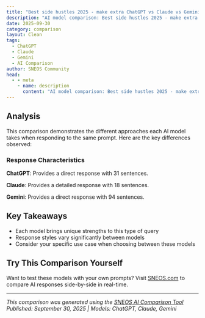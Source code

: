```yaml
---
title: "Best side hustles 2025 - make extra ChatGPT vs Claude vs Gemini: Side Hustle Income000+ per month"
description: "AI model comparison: Best side hustles 2025 - make extra $1000+ per month..."
date: 2025-09-30
category: comparison
layout: Clean
tags:
  - ChatGPT
  - Claude
  - Gemini
  - AI Comparison
author: SNEOS Community
head:
  - - meta
    - name: description
      content: "AI model comparison: Best side hustles 2025 - make extra $1000+ per month..."
---
```


<ChatComparison
  title="Best side hustles 2025 - make extra ChatGPT vs Claude vs Gemini: Side Hustle Income000+ per month"
  prompt="Best side hustles 2025 - make extra $1000+ per month"
  :responses='{
    "ChatGPT": "Here are some of the best side hustles for 2025 that can help you make an extra $1000 or more per month:\n\n1. **Freelance Digital Services**  \n   - Skills like graphic design, writing, video editing, coding, or social media management are in high demand.  \n   - Platforms: Upwork, Fiverr, Toptal.\n\n2. **E-commerce and Dropshipping**  \n   - Selling products online via Shopify, Etsy, or Amazon.  \n   - Dropshipping lets you start with low upfront inventory costs.\n\n3. **Content Creation \u0026 Monetization**  \n   - YouTube, TikTok, and podcasting can generate ad revenue, sponsorships, and affiliate income.  \n   - Requires consistency and building an engaged audience.\n\n4. **Online Tutoring or Course Creation**  \n   - Teach subjects, languages, or skills via platforms like VIPKid, Wyzant, or Udemy.  \n   - Create and sell your own courses for passive income.\n\n5. **Real Estate Investing or Rental Arbitrage**  \n   - Renting out properties or rooms on Airbnb.  \n   - Rental arbitrage involves leasing a place long-term and renting it short-term.\n\n6. **Stock Photography \u0026 Digital Products**  \n   - Sell photos, digital art, printables, or templates on marketplaces like Shutterstock or Etsy.\n\n7. **App or Website Testing**  \n   - Get paid to test websites and apps for user experience.  \n   - Platforms: UserTesting, TryMyUI.\n\n8. **Drive for Ride-Sharing or Delivery Services**  \n   - Uber, Lyft, DoorDash, or Instacart can bring consistent extra income.\n\n9. **Virtual Assistant Services**  \n   - Help businesses with admin tasks remotely.\n\n10. **Investing and Trading**  \n    - With careful strategy, trading stocks, crypto, or options can yield extra income (note: higher risk).\n\n**Tips for Success:**  \n- Choose hustles that align with your skills and interests.  \n- Dedicate consistent time each week.  \n- Leverage online platforms to find clients and customers.  \n- Keep learning and adapting to market trends.\n\nIf you want, I can help you explore a specific side hustle in detail!",
    "Claude": "# Best Side Hustles for 2025: $1000\u002B/Month Potential\n\n## **High-Income Digital Side Hustles**\n\n### **1. AI-Powered Content Creation**\n- **What**: Create content using AI tools (writing, video editing, design)\n- **Income potential**: $1,500-5,000/month\n- **Getting started**: Learn tools like ChatGPT, Midjourney, Canva AI\n- **Best for**: Creative individuals, marketers\n\n### **2. Online Course Creation**\n- **What**: Teach skills you already have\n- **Income potential**: $1,000-10,000\u002B/month\n- **Platforms**: Udemy, Teachable, Thinkific\n- **Best for**: Professionals with expertise\n\n### **3. Freelance Consulting**\n- **What**: Leverage your professional skills\n- **Income potential**: $2,000-8,000/month\n- **Areas**: Marketing, HR, Finance, Tech\n- **Platforms**: LinkedIn, Upwork, direct outreach\n\n## **Service-Based Side Hustles**\n\n### **4. Virtual Assistant Services**\n- **What**: Administrative support for businesses\n- **Income potential**: $1,200-3,000/month\n- **Skills needed**: Organization, communication, basic tech\n- **Platforms**: Belay, Time Etc, Fancy Hands\n\n### **5. Social Media Management**\n- **What**: Manage social accounts for small businesses\n- **Income potential**: $1,000-4,000/month\n- **Getting started**: Build portfolio with free work initially\n- **Tools**: Hootsuite, Buffer, Canva\n\n### **6. Bookkeeping**\n- **What**: Manage finances for small businesses\n- **Income potential**: $1,500-4,000/month\n- **Certification**: QuickBooks ProAdvisor (free)\n- **Platforms**: Bench, Pilot, direct clients\n\n## **Creative \u0026 Tech Side Hustles**\n\n### **7. Web Development/Design**\n- **What**: Build websites and apps\n- **Income potential**: $2,000-8,000/month\n- **Skills**: HTML/CSS, WordPress, Shopify\n- **Learning**: FreeCodeCamp, YouTube tutorials\n\n### **8. E-commerce/Dropshipping 2.0**\n- **What**: Sell products online with minimal inventory\n- **Income potential**: $1,000-5,000\u002B/month\n- **Focus**: Niche products, print-on-demand\n- **Platforms**: Shopify, Etsy, Amazon FBA\n\n### **9. YouTube/Content Creation**\n- **What**: Create videos in trending niches\n- **Income potential**: $1,000-10,000\u002B/month\n- **Hot niches 2025**: AI tutorials, finance, productivity\n- **Monetization**: Ads, sponsors, affiliate marketing\n\n## **Investment \u0026 Asset-Based**\n\n### **10. Real Estate Wholesaling**\n- **What**: Find and assign real estate contracts\n- **Income potential**: $2,000-10,000\u002B/month\n- **Requirements**: Marketing budget, negotiation skills\n- **Getting started**: Local real estate investment groups\n\n### **11. High-Yield Side Hustles**\n- **Rental arbitrage**: Rent apartments, sublet on Airbnb\n- **Car rental**: Rent your car on Turo/Getaround\n- **Equipment rental**: Cameras, tools, party supplies\n\n## **Quick Start Strategy**\n\n### **Week 1-2**: Choose Your Hustle\n- Assess your skills and available time\n- Pick 1-2 hustles that match your strengths\n- Set up necessary accounts/tools\n\n### **Week 3-4**: Launch and Test\n- Start with minimum viable service\n- Get first few clients/customers\n- Refine your process\n\n### **Month 2-3**: Scale and Optimize\n- Increase rates as you gain experience\n- Automate repetitive tasks\n- Build systems for growth\n\n## **Success Tips for 2025**\n\n1. **AI Integration**: Use AI tools to increase efficiency in any hustle\n2. **Niche Down**: Specialize rather than being a generalist\n3. **Build Systems**: Create processes that can scale\n4. **Network Online**: Use LinkedIn, Twitter, industry forums\n5. **Track Everything**: Monitor time invested vs. income generated\n\n## **Realistic Timeline to $1,000/month**",
    "Gemini": "Okay, let\u0027s brainstorm some promising side hustle ideas for 2025 with the potential to earn an extra $1000\u002B per month.  These are based on current trends and anticipated future growth.  I\u0027ll focus on opportunities that leverage technology, address evolving needs, and offer flexibility.\n\n**Important Considerations:**\n\n*   **Time Commitment:**  $1000\u002B per month usually requires a significant time commitment. Be realistic about how much time you can dedicate.\n*   **Skills:**  Leverage your existing skills or be willing to learn new ones.  Some hustles require more specialized knowledge than others.\n*   **Investment:**  Some side hustles require an initial investment (e.g., equipment, software, marketing). Factor this into your profitability calculations.\n*   **Market Research:**  Always research your local market and target audience to ensure there\u0027s demand for your services.\n*   **Scalability:** Consider how scalable the side hustle is. Can you increase your income without proportionally increasing your time and effort?\n*   **AI Impact:** Be aware of how AI might impact the side hustle.  Can you use AI to enhance your services or will AI be a direct competitor?\n*   **Legality:**  Make sure you understand the legal and tax implications of your side hustle.\n\n**High-Potential Side Hustles for 2025 (Earning $1000\u002B Per Month is Possible):**\n\n**1. AI-Enhanced Content Creation \u0026 Editing:**\n\n*   **Concept:**  Leverage AI tools (like Jasper, Copy.ai, or Grammarly) to create and edit content for businesses and individuals.  The demand for high-quality content (blog posts, articles, website copy, social media updates, email marketing) is always high.\n*   **How to Earn:**\n    *   **Content Writing/Editing Services:** Offer specialized writing services (e.g., SEO content, technical writing, creative writing).\n    *   **AI-Powered Content Optimization:** Help businesses optimize existing content for search engines and readability using AI tools.\n    *   **AI Prompt Engineering:**  Become skilled at crafting effective prompts for AI language models to generate specific types of content. Some companies are hiring for prompt engineers.\n*   **Why it\u0027s Promising:** AI is rapidly evolving, but human oversight and creativity are still essential.  You can use AI to increase your productivity and offer competitive rates.\n*   **Skills Needed:**  Excellent writing skills, strong understanding of grammar and style, SEO knowledge, familiarity with AI writing tools, ability to adapt to different writing styles.\n*   **Potential Challenges:**  Competition from other AI-assisted writers, keeping up with the rapidly evolving AI landscape.\n\n**2. Niche E-commerce with Print-on-Demand \u0026 Dropshipping:**\n\n*   **Concept:**  Create an online store selling products that you don\u0027t physically hold in inventory.  Use print-on-demand (POD) services (like Printful or Printify) to create custom designs on products like t-shirts, mugs, and posters.  Use dropshipping to fulfill orders directly from a supplier.\n*   **How to Earn:**\n    *   **Identify a Niche:**  Focus on a specific interest or hobby (e.g., dog lovers, gamers, environmental activists).\n    *   **Create Unique Designs:**  Use graphic design skills (or hire a designer) to create eye-catching and relevant designs.\n    *   **Build an Online Store:**  Use platforms like Shopify, Etsy, or WooCommerce.\n    *   **Market Your Products:**  Use social media, influencer marketing, and paid advertising to drive traffic to your store.\n*   **Why it\u0027s Promising:**  Low upfront investment, no need to manage inventory, high potential for scalability.\n*   **Skills Needed:**  Niche research, design skills (or outsourcing), marketing skills, website building (basic), customer service.\n*   **Potential Challenges:**  Competition, finding reliable suppliers, managing customer service issues, marketing expenses.\n\n**3. Online Tutoring \u0026 Education (Specialized Skills):**\n\n*   **Concept:**  Offer online tutoring services in a specific subject area.  The demand for online education continues to grow, especially in niche areas.\n*   **How to Earn:**\n    *   **Identify Your Expertise:**  Focus on subjects you excel at (e.g., math, science, languages, test preparation, coding, specific software).\n    *   **Create a Profile:**  Use platforms like TutorMe, Chegg Tutors, or create your own website.\n    *   **Market Your Services:**  Use social media, online forums, and word-of-mouth to attract students.\n*   **Why it\u0027s Promising:**  High demand for specialized knowledge, flexible hours, potential for high hourly rates.\n*   **Skills Needed:**  Expertise in your subject area, excellent communication skills, patience, ability to explain complex concepts clearly.\n*   **Potential Challenges:**  Competition, building a client base, dealing with challenging students.\n\n**4. Virtual Assistant Services (Specialized):**\n\n*   **Concept:**  Provide administrative, technical, or creative assistance to clients remotely.  Specialize in a niche area to command higher rates.\n*   **How to Earn:**\n    *   **Identify Your Skills:**  Focus on areas like social media management, bookkeeping, website maintenance, content creation, customer support, or technical support.\n    *   **Create a Profile:**  Use platforms like Upwork, Fiverr, or LinkedIn, or create your own website.\n    *   **Market Your Services:**  Reach out to potential clients directly, use social media, and network online.\n*   **Why it\u0027s Promising:**  High demand for remote assistance, flexible hours, potential for long-term client relationships.\n*   **Skills Needed:**  Strong organizational skills, excellent communication skills, proficiency in relevant software and tools, ability to work independently.\n*   **Potential Challenges:**  Competition, building a client base, managing multiple clients, dealing with demanding clients.\n\n**5. Web3 \u0026 Blockchain Related Services:**\n\n*   **Concept:**  Offer services related to blockchain technology, cryptocurrencies, NFTs, and the metaverse.  This is a rapidly growing field with high earning potential.\n*   **How to Earn:**\n    *   **NFT Creation \u0026 Marketing:** Create and market NFTs for artists, brands, or individuals.\n    *   **Blockchain Consulting:** Help businesses understand and implement blockchain technology.\n    *   **Web3 Content Creation:** Create content (articles, videos, tutorials) about Web3 topics.\n    *   **Community Management:** Manage online communities for Web3 projects.\n    *   **Smart Contract Auditing:** Audit smart contracts for security vulnerabilities (requires specialized technical skills).\n*   **Why it\u0027s Promising:**  High demand for Web3 expertise, potential for high earning rates.\n*   **Skills Needed:**  Understanding of blockchain technology, cryptocurrencies, NFTs, and the metaverse, technical skills (depending on the service), marketing skills, communication skills.\n*   **Potential Challenges:**  The Web3 space is complex and rapidly evolving, requires ongoing learning, can be risky due to market volatility.\n\n**6. Sustainability \u0026 Eco-Friendly Services:**\n\n*   **Concept:** Offer services that promote sustainability and environmental responsibility.\n*   **How to Earn:**\n    *   **Sustainable Product Curation/Reselling:**  Curate and resell sustainable products through an online store or marketplace.\n    *   **Energy Audits \u0026 Consulting:**  Provide energy audits and consulting services to homeowners and businesses.\n    *   **Composting \u0026 Recycling Services:**  Offer composting and recycling services in your community.\n    *   **Upcycled/Repurposed Goods:** Create and sell upcycled or repurposed goods.\n*   **Why it\u0027s Promising:** Growing consumer demand for sustainable products and services, aligns with ethical values.\n*   **Skills Needed:** Knowledge of sustainability practices, marketing skills, sales skills, creativity (for upcycling).\n*   **Potential Challenges:** Competition, sourcing sustainable materials, educating consumers.\n\n**Key to Success:**\n\n*   **Specialize:** Don\u0027t try to be everything to everyone. Focus on a specific niche to stand out from the competition.\n*   **Build a Portfolio:** Showcase your skills and experience with a professional portfolio.\n*   **Network:** Connect with other professionals in your field and build relationships.\n*   **Provide Excellent Customer Service:**  Happy clients are more likely to refer you to others.\n*   **Stay Up-to-Date:**  Keep learning and adapting to the latest trends and technologies.\n*   **Be Persistent:**  Building a successful side hustle takes time and effort. Don\u0027t give up easily.\n\nRemember to thoroughly research any side hustle idea before investing your time and money. Good luck!\n"
  }'
  published-date="22:46"
/>

## Analysis

This comparison demonstrates the different approaches each AI model takes when responding to the same prompt. Here are the key differences observed:

### Response Characteristics

**ChatGPT**: Provides a direct response with 31 sentences. 

**Claude**: Provides a detailed response with 18 sentences. 

**Gemini**: Provides a direct response with 94 sentences. 

## Key Takeaways

- Each model brings unique strengths to this type of query
- Response styles vary significantly between models
- Consider your specific use case when choosing between these models

## Try This Comparison Yourself

Want to test these models with your own prompts? Visit [SNEOS.com](https://sneos.com) to compare AI responses side-by-side in real-time.

---

*This comparison was generated using the [SNEOS AI Comparison Tool](https://sneos.com)*
*Published: September 30, 2025 | Models: ChatGPT, Claude, Gemini*
